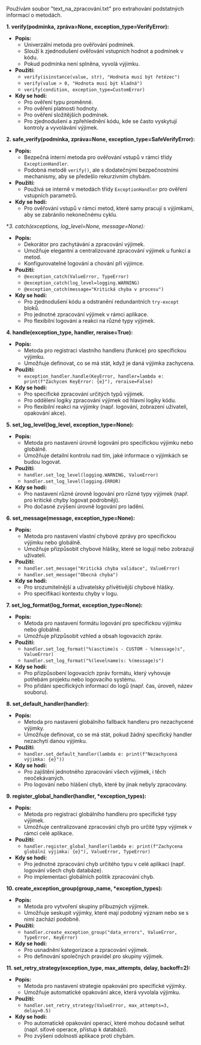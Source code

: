 Používám soubor "text_na_zpracování.txt" pro extrahování podstatných informací o metodách.

**1. verify(podmínka, zpráva=None, exception_type=VerifyError):**

*   **Popis:**
    *   Univerzální metoda pro ověřování podmínek.
    *   Slouží k zjednodušení ověřování vstupních hodnot a podmínek v kódu.
    *   Pokud podmínka není splněna, vyvolá výjimku.
*   **Použití:**
    *   `verify(isinstance(value, str), "Hodnota musí být řetězec")`
    *   `verify(value > 0, "Hodnota musí být kladná")`
    *   `verify(condition, exception_type=CustomError)`
*   **Kdy se hodí:**
    *   Pro ověření typu proměnné.
    *   Pro ověření platnosti hodnoty.
    *   Pro ověření složitějších podmínek.
    *   Pro zjednodušení a zpřehlednění kódu, kde se často vyskytují kontroly a vyvolávání výjimek.

**2. safe_verify(podmínka, zpráva=None, exception_type=SafeVerifyError):**

*   **Popis:**
    *   Bezpečná interní metoda pro ověřování vstupů v rámci třídy `ExceptionHandler`.
    *   Podobná metodě `verify()`, ale s dodatečnými bezpečnostními mechanismy, aby se předešlo rekurzivním chybám.
*   **Použití:**
    *   Používá se interně v metodách třídy `ExceptionHandler` pro ověření vstupních parametrů.
*   **Kdy se hodí:**
    *   Pro ověřování vstupů v rámci metod, které samy pracují s výjimkami, aby se zabránilo nekonečnému cyklu.

**3. catch(*exceptions, log_level=None, message=None):**

*   **Popis:**
    *   Dekorátor pro zachytávání a zpracování výjimek.
    *   Umožňuje elegantní a centralizované zpracování výjimek u funkcí a metod.
    *   Konfigurovatelné logování a chování při výjimce.
*   **Použití:**
    *   `@exception_catch(ValueError, TypeError)`
    *   `@exception_catch(log_level=logging.WARNING)`
    *   `@exception_catch(message="Kritická chyba v procesu")`
*   **Kdy se hodí:**
    *   Pro zjednodušení kódu a odstranění redundantních `try-except` bloků.
    *   Pro jednotné zpracování výjimek v rámci aplikace.
    *   Pro flexibilní logování a reakci na různé typy výjimek.

**4. handle(exception_type, handler, reraise=True):**

*   **Popis:**
    *   Metoda pro registraci vlastního handleru (funkce) pro specifickou výjimku.
    *   Umožňuje definovat, co se má stát, když je daná výjimka zachycena.
*   **Použití:**
    *   `exception_handler.handle(KeyError, handler=lambda e: print(f"Zachycen KeyError: {e}"), reraise=False)`
*   **Kdy se hodí:**
    *   Pro specifické zpracování určitých typů výjimek.
    *   Pro oddělení logiky zpracování výjimek od hlavní logiky kódu.
    *   Pro flexibilní reakci na výjimky (např. logování, zobrazení uživateli, opakování akce).

**5. set_log_level(log_level, exception_type=None):**

*   **Popis:**
    *   Metoda pro nastavení úrovně logování pro specifickou výjimku nebo globálně.
    *   Umožňuje detailní kontrolu nad tím, jaké informace o výjimkách se budou logovat.
*   **Použití:**
    *   `handler.set_log_level(logging.WARNING, ValueError)`
    *   `handler.set_log_level(logging.ERROR)`
*   **Kdy se hodí:**
    *   Pro nastavení různé úrovně logování pro různé typy výjimek (např. pro kritické chyby logovat podrobněji).
    *   Pro dočasné zvýšení úrovně logování pro ladění.

**6. set_message(message, exception_type=None):**

*   **Popis:**
    *   Metoda pro nastavení vlastní chybové zprávy pro specifickou výjimku nebo globálně.
    *   Umožňuje přizpůsobit chybové hlášky, které se logují nebo zobrazují uživateli.
*   **Použití:**
    *   `handler.set_message("Kritická chyba validace", ValueError)`
    *   `handler.set_message("Obecná chyba")`
*   **Kdy se hodí:**
    *   Pro srozumitelnější a uživatelsky přívětivější chybové hlášky.
    *   Pro specifikaci kontextu chyby v logu.

**7. set_log_format(log_format, exception_type=None):**

*   **Popis:**
    *   Metoda pro nastavení formátu logování pro specifickou výjimku nebo globálně.
    *   Umožňuje přizpůsobit vzhled a obsah logovacích zpráv.
*   **Použití:**
    *   `handler.set_log_format("%(asctime)s - CUSTOM - %(message)s", ValueError)`
    *   `handler.set_log_format("%(levelname)s: %(message)s")`
*   **Kdy se hodí:**
    *   Pro přizpůsobení logovacích zpráv formátu, který vyhovuje potřebám projektu nebo logovacího systému.
    *   Pro přidání specifických informací do logů (např. čas, úroveň, název souboru).

**8. set_default_handler(handler):**

*   **Popis:**
    *   Metoda pro nastavení globálního fallback handleru pro nezachycené výjimky.
    *   Umožňuje definovat, co se má stát, pokud žádný specifický handler nezachytí danou výjimku.
*   **Použití:**
    *   `handler.set_default_handler(lambda e: print(f"Nezachycená výjimka: {e}"))`
*   **Kdy se hodí:**
    *   Pro zajištění jednotného zpracování všech výjimek, i těch neočekávaných.
    *   Pro logování nebo hlášení chyb, které by jinak nebyly zpracovány.

**9. register_global_handler(handler, \*exception_types):**

*   **Popis:**
    *   Metoda pro registraci globálního handleru pro specifické typy výjimek.
    *   Umožňuje centralizované zpracování chyb pro určité typy výjimek v rámci celé aplikace.
*   **Použití:**
    *   `handler.register_global_handler(lambda e: print(f"Zachycena globální výjimka: {e}"), ValueError, TypeError)`
*   **Kdy se hodí:**
    *   Pro jednotné zpracování chyb určitého typu v celé aplikaci (např. logování všech chyb databáze).
    *   Pro implementaci globálních politik zpracování chyb.

**10. create_exception_group(group_name, \*exception_types):**

*   **Popis:**
    *   Metoda pro vytvoření skupiny příbuzných výjimek.
    *   Umožňuje seskupit výjimky, které mají podobný význam nebo se s nimi zachází podobně.
*   **Použití:**
    *   `handler.create_exception_group("data_errors", ValueError, TypeError, KeyError)`
*   **Kdy se hodí:**
    *   Pro usnadnění kategorizace a zpracování výjimek.
    *   Pro definování společných pravidel pro skupiny výjimek.

**11. set_retry_strategy(exception_type, max_attempts, delay, backoff=2):**

*   **Popis:**
    *   Metoda pro nastavení strategie opakování pro specifické výjimky.
    *   Umožňuje automatické opakování akce, která vyvolala výjimku.
*   **Použití:**
    *   `handler.set_retry_strategy(ValueError, max_attempts=3, delay=0.5)`
*   **Kdy se hodí:**
    *   Pro automatické opakování operací, které mohou dočasně selhat (např. síťové operace, přístup k databázi).
    *   Pro zvýšení odolnosti aplikace proti chybám.